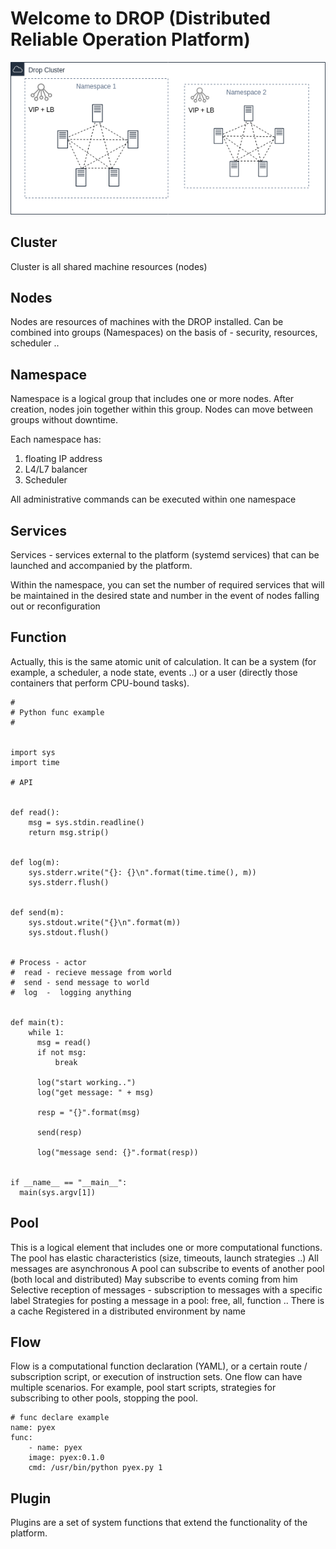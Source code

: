 
# Welcome to DROP (Distributed Reliable Operation Platform)


![Screenshot](img/arch.png)


## Cluster
Cluster is all shared machine resources (nodes)

## Nodes
Nodes are resources  of machines with the DROP installed.
Can be combined into groups (Namespaces) on the basis of - security, resources, scheduler ..

## Namespace 

Namespace is a logical group that includes one or more nodes. 
After creation, nodes join together within this group. 
Nodes can move between groups without downtime.

Each namespace has:

1. floating IP address
2. L4/L7 balancer
3. Scheduler

All administrative commands can be executed within one namespace


## Services

Services - services external to the platform (systemd services) that can be 
launched and accompanied by the platform.

Within the namespace, you can set the number of required services that will be maintained in the desired state and number in the event of nodes falling out or reconfiguration


## Function

Actually, this is the same atomic unit of calculation. It can be a system (for example, a scheduler, a node state, events ..) or a user (directly those containers that perform CPU-bound tasks).

    #
    # Python func example
    #


    import sys
    import time

    # API


    def read():
        msg = sys.stdin.readline()
        return msg.strip()


    def log(m):
        sys.stderr.write("{}: {}\n".format(time.time(), m))
        sys.stderr.flush()


    def send(m):
        sys.stdout.write("{}\n".format(m))
        sys.stdout.flush()


    # Process - actor
    #  read - recieve message from world
    #  send - send message to world
    #  log  -  logging anything


    def main(t):
        while 1:
          msg = read()
          if not msg:
              break
    
          log("start working..")
          log("get message: " + msg)
    
          resp = "{}".format(msg)
    
          send(resp)
    
          log("message send: {}".format(resp))
    
    
    if __name__ == "__main__":
      main(sys.argv[1])
    

## Pool


This is a logical element that includes one or more computational functions.
The pool has elastic characteristics (size, timeouts, launch strategies ..)
All messages are asynchronous
A pool can subscribe to events of another pool (both local and distributed)
May subscribe to events coming from him
Selective reception of messages - subscription to messages with a specific label
Strategies for posting a message in a pool: free, all, function ..
There is a cache
Registered in a distributed environment by name


## Flow

Flow is a computational function declaration (YAML), or a certain route / subscription script, or execution of instruction sets. 
One flow can have multiple scenarios. 
For example, pool start scripts, strategies for subscribing to other pools, stopping the pool.



    # func declare example
    name: pyex
    func:
        - name: pyex
        image: pyex:0.1.0
        cmd: /usr/bin/python pyex.py 1



## Plugin

Plugins are a set of system functions that extend the functionality of the platform.


